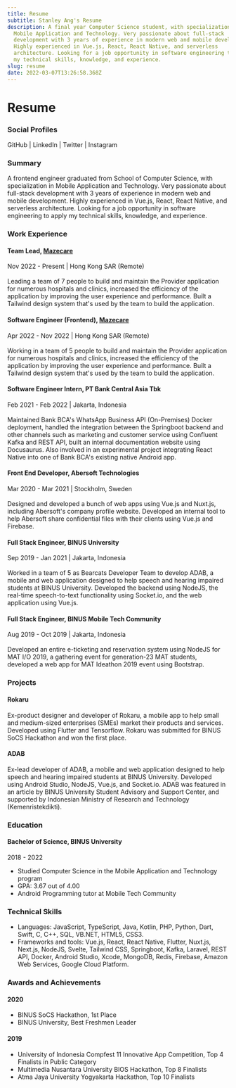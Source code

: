 ```yaml
---
title: Resume
subtitle: Stanley Ang's Resume
description: A final year Computer Science student, with specialization in
  Mobile Application and Technology. Very passionate about full-stack
  development with 3 years of experience in modern web and mobile development.
  Highly experienced in Vue.js, React, React Native, and serverless
  architecture. Looking for a job opportunity in software engineering to apply
  my technical skills, knowledge, and experience.
slug: resume
date: 2022-03-07T13:26:58.368Z
---
```

# Resume

### Social Profiles

<hyperlink to="https://github.com/angsanley" external>GitHub</hyperlink> | <hyperlink to="https://linkedin.com/in/angsanley" external>LinkedIn</hyperlink> | <hyperlink to="https://twitter.com/angsanley" external>Twitter</hyperlink> | <hyperlink to="https://instagram.com/angsanley" external>Instagram</hyperlink>

### Summary

A frontend engineer graduated from School of Computer Science, with specialization in Mobile Application and Technology. Very passionate about full-stack development with 3 years of experience in modern web and mobile development. Highly experienced in Vue.js, React, React Native, and serverless architecture. Looking for a job opportunity in software engineering to apply my technical skills, knowledge, and experience.

### Work Experience

#### Team Lead, [Mazecare](https://www.mazecare.com)
Nov 2022 - Present | Hong Kong SAR (Remote)
<br><br>
Leading a team of 7 people to build and maintain the Provider application for numerous hospitals and clinics, increased the efficiency of the application by improving the user experience and performance. Built a Tailwind design system that's used by the team to build the application.

#### Software Engineer (Frontend), [Mazecare](https://www.mazecare.com)

Apr 2022 - Nov 2022 | Hong Kong SAR (Remote)
<br><br>
Working in a team of 5 people to build and maintain the Provider application for numerous hospitals and clinics, increased the efficiency of the application by improving the user experience and performance. Built a Tailwind design system that's used by the team to build the application.

#### Software Engineer Intern, PT Bank Central Asia Tbk

Feb 2021 - Feb 2022 | Jakarta, Indonesia
<br><br>
Maintained Bank BCA's WhatsApp Business API (On-Premises) Docker deployment, handled the integration between the Springboot backend and other channels such as marketing and customer service using Confluent Kafka and REST API, built an internal documentation website using Docusaurus. Also involved in an experimental project integrating React Native into one of Bank BCA's existing native Android app.

#### Front End Developer, Abersoft Technologies

Mar 2020 - Mar 2021 | Stockholm, Sweden
<br><br>
Designed and developed a bunch of web apps using Vue.js and Nuxt.js, including Abersoft's company profile website. Developed an internal tool to help Abersoft share confidential files with their clients using Vue.js and Firebase.

#### Full Stack Engineer, BINUS University

Sep 2019 - Jan 2021 | Jakarta, Indonesia
<br><br>
Worked in a team of 5 as Bearcats Developer Team to develop ADAB, a mobile and web application designed to help speech and hearing impaired students at BINUS University. Developed the backend using NodeJS, the real-time speech-to-text functionality using Socket.io, and the web application using Vue.js.

#### Full Stack Engineer, BINUS Mobile Tech Community

Aug 2019 - Oct 2019 | Jakarta, Indonesia
<br><br>
Developed an entire e-ticketing and reservation system using NodeJS for MAT I/O 2019, a gathering event for generation-23 MAT students, developed a web app for MAT Ideathon 2019 event using Bootstrap.

### Projects

#### Rokaru

Ex-product designer and developer of Rokaru, a mobile app to help small and medium-sized enterprises (SMEs) market their products and services. Developed using Flutter and Tensorflow. Rokaru was submitted for BINUS SoCS Hackathon and won the first place.

#### ADAB

Ex-lead developer of ADAB, a mobile and web application designed to help speech and hearing impaired students at BINUS University. Developed using Android Studio, NodeJS, Vue.js, and Socket.io. ADAB was featured in an article by BINUS University Student Advisory and Support Center, and supported by Indonesian Ministry of Research and Technology (Kemenristekdikti).

### Education

#### Bachelor of Science, BINUS University

2018 - 2022

* Studied Computer Science in the Mobile Application and Technology program
* GPA: 3.67 out of 4.00
* Android Programming tutor at Mobile Tech Community

### Technical Skills

* Languages: JavaScript, TypeScript, Java, Kotlin, PHP, Python, Dart, Swift, C, C++, SQL, VB.NET, HTML5, CSS3.
* Frameworks and tools: Vue.js, React, React Native, Flutter, Nuxt.js, Next.js, NodeJS, Svelte, Tailwind CSS, Springboot, Kafka, Laravel, REST API, Docker, Android Studio, Xcode, MongoDB, Redis, Firebase, Amazon Web Services, Google Cloud Platform.

### Awards and Achievements

#### 2020

* BINUS SoCS Hackathon, 1st Place
* BINUS University, Best Freshmen Leader

#### 2019

* University of Indonesia Compfest 11 Innovative App Competition, Top 4 Finalists in Public Category
* Multimedia Nusantara University BIOS Hackathon, Top 8 Finalists
* Atma Jaya University Yogyakarta Hackathon, Top 10 Finalists
